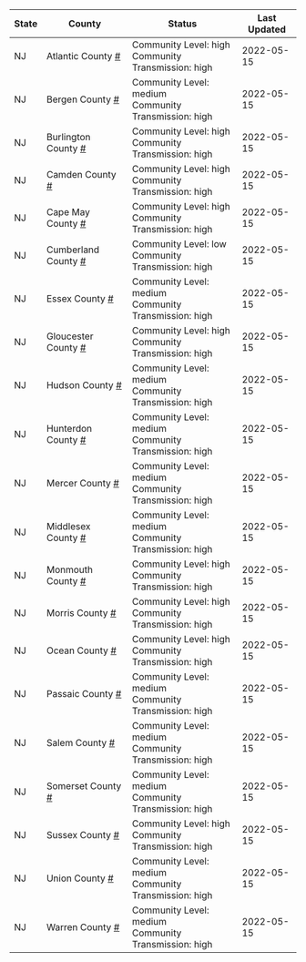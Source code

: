 State | County | Status | Last Updated
--- | --- | --- | --- 
NJ | Atlantic County <a href="#atlantic_county">#</a> | <a name="atlantic_county"></a>Community Level: high<br/>Community Transmission: high | 2022-05-15
NJ | Bergen County <a href="#bergen_county">#</a> | <a name="bergen_county"></a>Community Level: medium<br/>Community Transmission: high | 2022-05-15
NJ | Burlington County <a href="#burlington_county">#</a> | <a name="burlington_county"></a>Community Level: high<br/>Community Transmission: high | 2022-05-15
NJ | Camden County <a href="#camden_county">#</a> | <a name="camden_county"></a>Community Level: high<br/>Community Transmission: high | 2022-05-15
NJ | Cape May County <a href="#cape_may_county">#</a> | <a name="cape_may_county"></a>Community Level: high<br/>Community Transmission: high | 2022-05-15
NJ | Cumberland County <a href="#cumberland_county">#</a> | <a name="cumberland_county"></a>Community Level: low<br/>Community Transmission: high | 2022-05-15
NJ | Essex County <a href="#essex_county">#</a> | <a name="essex_county"></a>Community Level: medium<br/>Community Transmission: high | 2022-05-15
NJ | Gloucester County <a href="#gloucester_county">#</a> | <a name="gloucester_county"></a>Community Level: high<br/>Community Transmission: high | 2022-05-15
NJ | Hudson County <a href="#hudson_county">#</a> | <a name="hudson_county"></a>Community Level: medium<br/>Community Transmission: high | 2022-05-15
NJ | Hunterdon County <a href="#hunterdon_county">#</a> | <a name="hunterdon_county"></a>Community Level: medium<br/>Community Transmission: high | 2022-05-15
NJ | Mercer County <a href="#mercer_county">#</a> | <a name="mercer_county"></a>Community Level: medium<br/>Community Transmission: high | 2022-05-15
NJ | Middlesex County <a href="#middlesex_county">#</a> | <a name="middlesex_county"></a>Community Level: medium<br/>Community Transmission: high | 2022-05-15
NJ | Monmouth County <a href="#monmouth_county">#</a> | <a name="monmouth_county"></a>Community Level: high<br/>Community Transmission: high | 2022-05-15
NJ | Morris County <a href="#morris_county">#</a> | <a name="morris_county"></a>Community Level: high<br/>Community Transmission: high | 2022-05-15
NJ | Ocean County <a href="#ocean_county">#</a> | <a name="ocean_county"></a>Community Level: high<br/>Community Transmission: high | 2022-05-15
NJ | Passaic County <a href="#passaic_county">#</a> | <a name="passaic_county"></a>Community Level: medium<br/>Community Transmission: high | 2022-05-15
NJ | Salem County <a href="#salem_county">#</a> | <a name="salem_county"></a>Community Level: medium<br/>Community Transmission: high | 2022-05-15
NJ | Somerset County <a href="#somerset_county">#</a> | <a name="somerset_county"></a>Community Level: medium<br/>Community Transmission: high | 2022-05-15
NJ | Sussex County <a href="#sussex_county">#</a> | <a name="sussex_county"></a>Community Level: high<br/>Community Transmission: high | 2022-05-15
NJ | Union County <a href="#union_county">#</a> | <a name="union_county"></a>Community Level: medium<br/>Community Transmission: high | 2022-05-15
NJ | Warren County <a href="#warren_county">#</a> | <a name="warren_county"></a>Community Level: medium<br/>Community Transmission: high | 2022-05-15
